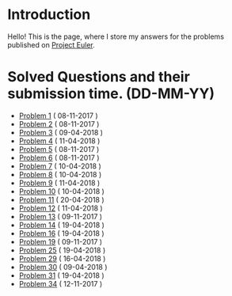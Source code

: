# Introduction
Hello! This is the page, where I store my answers for the problems published on [Project Euler](https://projecteuler.net/).

# Solved Questions and their submission time. (DD-MM-YY)
- [Problem 1](https://projecteuler.net/problem=1)  ( 08-11-2017 )
- [Problem 2](https://projecteuler.net/problem=2)  ( 08-11-2017 )
- [Problem 3](https://projecteuler.net/problem=3)  ( 09-04-2018 )
- [Problem 4](https://projecteuler.net/problem=4)  ( 11-04-2018 )
- [Problem 5](https://projecteuler.net/problem=5)  ( 08-11-2017 )
- [Problem 6](https://projecteuler.net/problem=6)  ( 08-11-2017 )
- [Problem 7](https://projecteuler.net/problem=7)  ( 10-04-2018 )
- [Problem 8](https://projecteuler.net/problem=8)  ( 10-04-2018 )
- [Problem 9](https://projecteuler.net/problem=9)  ( 11-04-2018 )
- [Problem 10](https://projecteuler.net/problem=10) ( 10-04-2018 )
- [Problem 11](https://projecteuler.net/problem=11) ( 20-04-2018 )
- [Problem 12](https://projecteuler.net/problem=12) ( 11-04-2018 )
- [Problem 13](https://projecteuler.net/problem=13) ( 09-11-2017 )
- [Problem 14](https://projecteuler.net/problem=14) ( 19-04-2018 )
- [Problem 16](https://projecteuler.net/problem=16) ( 19-04-2018 )
- [Problem 19](https://projecteuler.net/problem=19) ( 09-11-2017 )
- [Problem 25](https://projecteuler.net/problem=25) ( 19-04-2018 )
- [Problem 29](https://projecteuler.net/problem=29) ( 16-04-2018 )
- [Problem 30](https://projecteuler.net/problem=30) ( 09-04-2018 )
- [Problem 31](https://projecteuler.net/problem=31) ( 19-04-2018 )
- [Problem 34](https://projecteuler.net/problem=34) ( 12-11-2017 )